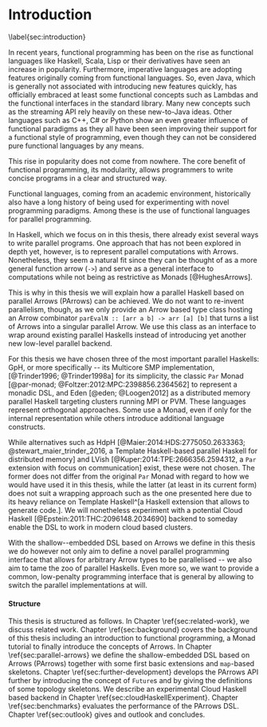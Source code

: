# Introduction
\label{sec:introduction}

In recent years, functional programming has been on the rise as functional
languages like Haskell, Scala, Lisp or their derivatives have seen an increase in popularity.
Furthermore, imperative languages are adopting features
originally coming from functional languages. So, even Java, which is
generally not associated with introducing new features quickly, has officially
embraced at least some functional concepts such as Lambdas and the functional
interfaces in the standard library. Many new concepts such as
the streaming API rely heavily on these new-to-Java ideas.
Other languages such as C++, C# or Python show an even greater influence of functional
paradigms as they all have been seen improving their support for a functional style of programming,
even though they can not be considered pure functional languages by any means.

This rise in popularity does not come from nowhere. The core benefit
of functional programming, its modularity, allows programmers
to write concise programs in a clear and structured way.

Functional languages, coming from an academic environment,
historically also have a long history of being used for 
experimenting with novel programming paradigms. Among these is
the use of functional languages for parallel programming.

In Haskell, which we focus on in this thesis, there already exist several
ways to write parallel programs.
One approach that has not been explored in depth yet, however, is to represent
parallel computations with Arrows. Nonetheless, they seem a natural fit since they can be
thought of as a more general function arrow
(`->`) and serve as a general interface to computations while not being as
restrictive as Monads [@HughesArrows].

This is why in this thesis
we will explain how a parallel Haskell based on parallel Arrows (PArrows) can be achieved.
We do not want to re-invent parallelism, though, as we only provide an
Arrow based type class hosting an Arrow combinator
`parEvalN :: [arr a b] -> arr [a] [b]` that turns a list of Arrows into a
singular parallel Arrow. We use this class as an interface to wrap around existing
parallel Haskells instead of introducing yet another new low-level parallel
backend.

For this thesis we have chosen three of the most important parallel Haskells:
GpH, or more specifically -- its Multicore SMP implementation, [@Trinder1996; @Trinder1998a] for its simplicity,
the classic `Par` Monad [@par-monad; @Foltzer:2012:MPC:2398856.2364562]
to represent a monadic DSL, and Eden [@eden; @Loogen2012] as a
distributed memory parallel Haskell targeting clusters running MPI or PVM.
These languages represent orthogonal approaches.
Some use a Monad, even if only for the internal representation
while others introduce additional language constructs.

While alternatives such as HdpH [@Maier:2014:HDS:2775050.2633363; @stewart_maier_trinder_2016, a Template Haskell-based parallel Haskell for distributed memory]
and LVish [@Kuper:2014:TPE:2666356.2594312, a `Par` extension with focus on communication] exist,
these were not chosen. The former does not differ from the original
`Par` Monad with regard to how we would have used it in this thesis,
while the latter (at least in its current form) does not suit a wrapping approach
such as the one presented here due to its heavy reliance on Template Haskell^[a Haskell extension that allows to generate code.].
We will nonetheless
experiment with a potential Cloud Haskell [@Epstein:2011:THC:2096148.2034690] backend
to someday enable the DSL to work in modern cloud based clusters.

With the shallow--embedded DSL based on Arrows we define in this thesis
we do however not only aim to define a novel parallel programming
interface that allows for arbitrary Arrow types to be parallelised --
we also aim to tame the zoo of parallel Haskells.
Even more so, we want to provide a common,
low-penalty programming interface that is general by allowing
to switch the parallel implementations at will.

#### Structure

This thesis is structured as follows. In Chapter \ref{sec:related-work}, we discuss
related work. Chapter \ref{sec:background} covers the background of this thesis
including an introduction to functional programming, a Monad tutorial to finally
introduce the concepts of Arrows.
In Chapter \ref{sec:parallel-arrows} we define the shallow-embedded DSL based on Arrows (PArrows)
together with some first basic extensions and `map`-based skeletons.
Chapter \ref{sec:further-development} develops the PArrows API further
by introducing the concept of `Future`s and by giving the definitions of some topology
skeletons. We describe an experimental Cloud Haskell based backend in Chapter \ref{sec:cloudHaskellExperiment}.
Chapter \ref{sec:benchmarks} evaluates the performance of the PArrows DSL.
Chapter \ref{sec:outlook} gives and outlook and concludes.

